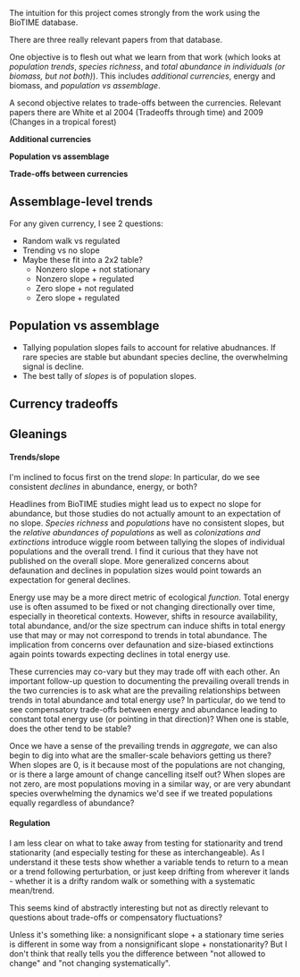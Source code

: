 The intuition for this project comes strongly from the work using the BioTIME database.

There are three really relevant papers from that database. 

One objective is to flesh out what we learn from that work (which looks at *population trends*, *species richness*, and *total abundance in individuals (or biomass, but not both)*). This includes *additional currencies*, energy and biomass, and *population vs assemblage*.

A second objective relates to trade-offs between the currencies. Relevant papers there are White et al 2004 (Tradeoffs through time) and 2009 (Changes in a tropical forest)

__Additional currencies__

__Population vs assemblage__

__Trade-offs between currencies__


## Assemblage-level trends

For any given currency, I see 2 questions:
- Random walk vs regulated
- Trending vs no slope
- Maybe these fit into a 2x2 table? 
    - Nonzero slope + not stationary
    - Nonzero slope + regulated
    - Zero slope + not regulated
    - Zero slope + regulated


## Population vs assemblage

- Tallying population slopes fails to account for relative abudnances. If rare species are stable but abundant species decline, the overwhelming signal is decline.
- The best tally of *slopes* is of population slopes.

## Currency tradeoffs

## Gleanings

#### Trends/slope

I'm inclined to focus first on the trend *slope*: In particular, do we see consistent *declines* in abundance, energy, or both? 

Headlines from BioTIME studies might lead us to expect no slope for abundance, but those studies do not actually amount to an expectation of no slope. *Species richness* and *populations* have no consistent slopes, but the *relative abundances of populations* as well as *colonizations and extinctions* introduce wiggle room between tallying the slopes of individual populations and the overall trend. I find it curious that they have not published on the overall slope. More generalized concerns about defaunation and declines in population sizes would point towards an expectation for general declines. 

Energy use may be a more direct metric of ecological *function*. Total energy use is often assumed to be fixed or not changing directionally over time, especially in theoretical contexts. However, shifts in resource availability, total abundance, and/or the size spectrum can induce shifts in total energy use that may or may not correspond to trends in total abundance. The implication from concerns over defaunation and size-biased extinctions again points towards expecting declines in total energy use. 

These currencies may co-vary but they may trade off with each other. An important follow-up question to documenting the prevailing overall trends in the two currencies is to ask what are the prevailing relationships between trends in total abundance and total energy use? In particular, do we tend to see compensatory trade-offs between energy and abundance leading to constant total energy use (or pointing in that direction)? When one is stable, does the other tend to be stable?

Once we have a sense of the prevailing trends in *aggregate*, we can also begin to dig into what are the smaller-scale behaviors getting us there? When slopes are 0, is it because most of the populations are not changing, or is there a large amount of change cancelling itself out? When slopes are not zero, are most populations moving in a similar way, or are very abundant species overwhelming the dynamics we'd see if we treated populations equally regardless of abundance? 

#### Regulation

I am less clear on what to take away from testing for stationarity and trend stationarity (and especially testing for these as interchangeable). As I understand it these tests show whether a variable tends to return to a mean or a trend following perturbation, or just keep drifting from wherever it lands - whether it is a drifty random walk or something with a systematic mean/trend. 

This seems kind of abstractly interesting but not as directly relevant to questions about trade-offs or compensatory fluctuations? 

Unless it's something like: a nonsignificant slope + a stationary time series is different in some way from a nonsignificant slope + nonstationarity? But I don't think that really tells you the difference between "not allowed to change" and "not changing systematically". 
